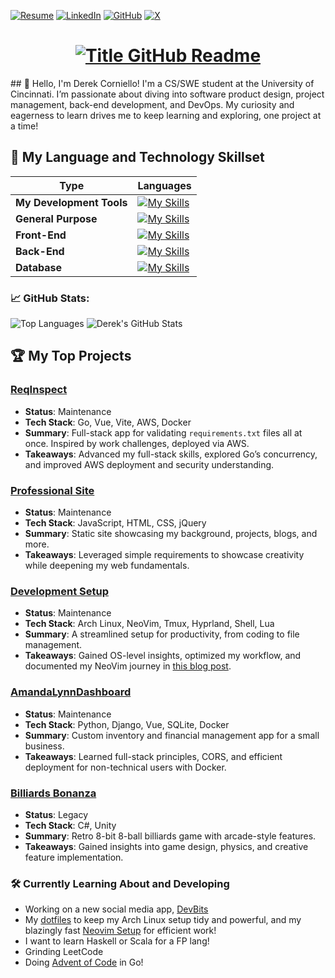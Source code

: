 [![Resume](https://img.shields.io/badge/Resume-%2300ADD8.svg?style=for-the-badge&logo=adobeacrobatreader&logoColor=white)](https://derekcorniello.github.io/assets/DerekCornielloResume.pdf)
[![LinkedIn](https://img.shields.io/badge/LinkedIn-%230A66C2.svg?style=for-the-badge&logo=linkedin&logoColor=white)](https://www.linkedin.com/in/derek-corniello) 
[![GitHub](https://img.shields.io/badge/GitHub-%23121011.svg?style=for-the-badge&logo=github&logoColor=white)](https://github.com/derekcorniello) 
[![X](https://img.shields.io/badge/X-%231DA1F2.svg?style=for-the-badge&logo=x&logoColor=white)](https://x.com/derekcorniello)  

<h1 style="text-align: center;">
  <a href="https://git.io/typing-svg" target="_blank">
    <img src="https://readme-typing-svg.herokuapp.com?font=Inter&weight=800&size=35&duration=2000&pause=1000&multiline=true&width=650&height=140&lines=%24+whoami;Derek+Corniello" alt="Title GitHub Readme" />
  </a>
</h1>
## 👋 Hello, I'm Derek Corniello!
I'm a CS/SWE student at the University of Cincinnati. I’m passionate about diving into software product design, project management, back-end development, and DevOps. My curiosity and eagerness to learn drives me to keep learning and exploring, one project at a time!

## 🥇 My Language and Technology Skillset
|**Type**|**Languages**|
|--------------------|------------------------------------------------------------------------------------------------------------|
| **My Development Tools**        | [![My Skills](https://skillicons.dev/icons?i=neovim,arch,git,github,docker,md,postman,npm,unity,aws)](https://skillicons.dev) |
| **General Purpose** | [![My Skills](https://skillicons.dev/icons?i=py,go,c,cpp,cs,java)](https://skillicons.dev)                           |
| **Front-End**       | [![My Skills](https://skillicons.dev/icons?i=vue,vite,ts,js,html,css,bootstrap)](https://skillicons.dev)      |
| **Back-End**        | [![My Skills](https://skillicons.dev/icons?i=jquery,php,flask,django)](https://skillicons.dev)               |
| **Database**       | [![My Skills](https://skillicons.dev/icons?i=sqlite,postgresql,mysql)](https://skillicons.dev)               |


### 📈 GitHub Stats:
![Top Languages](https://github-readme-stats.vercel.app/api/top-langs/?username=DerekCorniello&langs_count=8&layout=compact&exclude_repo=dotfiles,NeoVim-Setup&size_weight=0.5&count_weight=0.5&hide=MATLAB&theme=highcontrast&hide_border=true)
![Derek's GitHub Stats](https://github-readme-stats.vercel.app/api?username=derekcorniello&show_icons=true&hide=stars&count_private=true&hide_rank=true&theme=highcontrast&hide_border=true)


## 🏆 My Top Projects

### [ReqInspect](https://www.reqinspect.com)
- **Status**: Maintenance  
- **Tech Stack**: Go, Vue, Vite, AWS, Docker  
- **Summary**: Full-stack app for validating `requirements.txt` files all at once. Inspired by work challenges, deployed via AWS.  
- **Takeaways**: Advanced my full-stack skills, explored Go’s concurrency, and improved AWS deployment and security understanding.

### [Professional Site](https://derekcorniello.github.io)
- **Status**: Maintenance  
- **Tech Stack**: JavaScript, HTML, CSS, jQuery  
- **Summary**: Static site showcasing my background, projects, blogs, and more.  
- **Takeaways**: Leveraged simple requirements to showcase creativity while deepening my web fundamentals.

### [Development Setup](https://github.com/DerekCorniello/dotfiles)  
- **Status**: Maintenance  
- **Tech Stack**: Arch Linux, NeoVim, Tmux, Hyprland, Shell, Lua  
- **Summary**: A streamlined setup for productivity, from coding to file management.  
- **Takeaways**: Gained OS-level insights, optimized my workflow, and documented my NeoVim journey in [this blog post](https://derekcorniello.github.io/views/blogs/nvim.html).

### [AmandaLynnDashboard](https://github.com/DerekCorniello/AmandaLynnDashboard)  
- **Status**: Maintenance  
- **Tech Stack**: Python, Django, Vue, SQLite, Docker  
- **Summary**: Custom inventory and financial management app for a small business.  
- **Takeaways**: Learned full-stack principles, CORS, and efficient deployment for non-technical users with Docker.

### [Billiards Bonanza](https://dcoolman.itch.io/Billiards-Bonanza)  
- **Status**: Legacy  
- **Tech Stack**: C#, Unity  
- **Summary**: Retro 8-bit 8-ball billiards game with arcade-style features.  
- **Takeaways**: Gained insights into game design, physics, and creative feature implementation.


### 🛠️ Currently Learning About and Developing
- Working on a new social media app, [DevBits](https://www.github.com/DerekCorniello/DevBits)
- My [dotfiles](https://www.github.com/DerekCorniello/dotfiles) to keep my Arch Linux setup tidy and powerful, and my blazingly fast [Neovim Setup](https://www.github.com/DerekCorniello/NeoVim-Setup) for efficient work!
- I want to learn Haskell or Scala for a FP lang!
- Grinding LeetCode
- Doing [Advent of Code](https://github.com/DerekCorniello/advent-of-code-2024) in Go!
